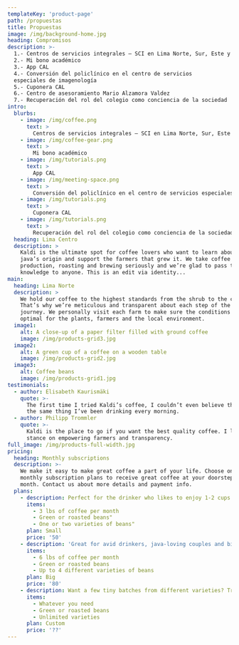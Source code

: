 ```yaml
---
templateKey: 'product-page'
path: /propuestas
title: Propuestas
image: /img/background-home.jpg
heading: Compromisos
description: >-
  1.- Centros de servicios integrales – SCI en Lima Norte, Sur, Este y centro
  2.- Mi bono académico
  3.- App CAL
  4.- Conversión del policlínico en el centro de servicios
  especiales de imagenología
  5.- Cuponera CAL
  6.- Centro de asesoramiento Mario Alzamora Valdez
  7.- Recuperación del rol del colegio como conciencia de la sociedad
intro:
  blurbs:
    - image: /img/coffee.png
      text: >
        Centros de servicios integrales – SCI en Lima Norte, Sur, Este y centro
    - image: /img/coffee-gear.png
      text: >
        Mi bono académico
    - image: /img/tutorials.png
      text: >
        App CAL
    - image: /img/meeting-space.png
      text: >
        Conversión del policlínico en el centro de servicios especiales de imagenología
    - image: /img/tutorials.png
      text: >
        Cuponera CAL
    - image: /img/tutorials.png
      text: >
        Recuperación del rol del colegio como conciencia de la sociedad
  heading: Lima Centro
  description: >
    Kaldi is the ultimate spot for coffee lovers who want to learn about their
    java’s origin and support the farmers that grew it. We take coffee
    production, roasting and brewing seriously and we’re glad to pass that
    knowledge to anyone. This is an edit via identity...
main:
  heading: Lima Norte
  description: >
    We hold our coffee to the highest standards from the shrub to the cup.
    That’s why we’re meticulous and transparent about each step of the coffee’s
    journey. We personally visit each farm to make sure the conditions are
    optimal for the plants, farmers and the local environment.
  image1:
    alt: A close-up of a paper filter filled with ground coffee
    image: /img/products-grid3.jpg
  image2:
    alt: A green cup of a coffee on a wooden table
    image: /img/products-grid2.jpg
  image3:
    alt: Coffee beans
    image: /img/products-grid1.jpg
testimonials:
  - author: Elisabeth Kaurismäki
    quote: >-
      The first time I tried Kaldi’s coffee, I couldn’t even believe that was
      the same thing I’ve been drinking every morning.
  - author: Philipp Trommler
    quote: >-
      Kaldi is the place to go if you want the best quality coffee. I love their
      stance on empowering farmers and transparency.
full_image: /img/products-full-width.jpg
pricing:
  heading: Monthly subscriptions
  description: >-
    We make it easy to make great coffee a part of your life. Choose one of our
    monthly subscription plans to receive great coffee at your doorstep each
    month. Contact us about more details and payment info.
  plans:
    - description: Perfect for the drinker who likes to enjoy 1-2 cups per day.
      items:
        - 3 lbs of coffee per month
        - Green or roasted beans"
        - One or two varieties of beans"
      plan: Small
      price: '50'
    - description: 'Great for avid drinkers, java-loving couples and bigger crowds'
      items:
        - 6 lbs of coffee per month
        - Green or roasted beans
        - Up to 4 different varieties of beans
      plan: Big
      price: '80'
    - description: Want a few tiny batches from different varieties? Try our custom plan
      items:
        - Whatever you need
        - Green or roasted beans
        - Unlimited varieties
      plan: Custom
      price: '??'
---
```


